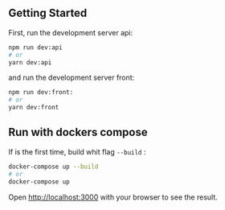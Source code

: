 ## Getting Started

First, run the development server api:

```bash
npm run dev:api
# or
yarn dev:api
```

and run the development server front:

```bash
npm run dev:front:
# or
yarn dev:front
```

## Run with dockers compose

If is the first time, build whit flag `--build` :

```bash
docker-compose up --build
# or
docker-compose up
```

Open [http://localhost:3000](http://localhost:3000) with your browser to see the result.
